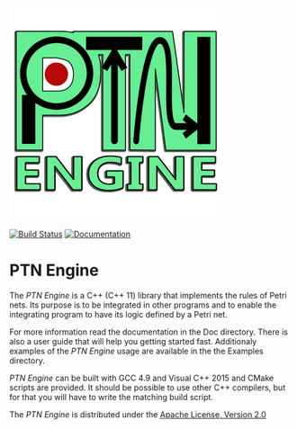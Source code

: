 ![PTN Engine](<Doc/Logo/PTN%20Engine%20Logo.svg> "PTN Engine")
 
[![Build Status](https://travis-ci.org/vldtecno/PTN-Engine.svg?branch=master)](https://travis-ci.org/vldtecno/PTN-Engine)
[![Documentation](https://codedocs.xyz/vldtecno/PTN-Engine.svg)](https://codedocs.xyz/vldtecno/PTN-Engine/)



# PTN Engine 
The *PTN Engine* is a C++ (C++ 11) library that implements the rules of Petri 
nets. Its purpose is to be integrated in other programs and to enable the 
integrating program to have its logic defined by a Petri net.

For more information read the documentation in the Doc directory. There is also 
a user guide that will help you getting started fast. Additionaly examples of 
the *PTN Engine* usage are available in the the Examples directory.

*PTN Engine* can be built with GCC 4.9 and Visual C++ 2015 and CMake scripts are 
provided. It should be possible to use other C++ compilers, but for that you 
will have to write the matching build script.

The *PTN Engine* is distributed under the [Apache License, Version 2.0](
http://www.apache.org/licenses/LICENSE-2.0) 
